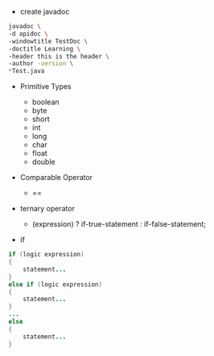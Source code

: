 - create javadoc
```bash
javadoc \
-d apidoc \
-windowtitle TestDoc \
-doctitle Learning \
-header this is the header \
-author -version \
*Test.java
```
- Primitive Types 
	- boolean
	- byte
	- short
	- int
	- long
	- char
	- float
	- double

- Comparable Operator
	- == 

- ternary operator
	- (expression) ? if-true-statement : if-false-statement;

- if
```java
if (logic expression)
{
	statement...
}
else if (logic expression)
{
	statement...
}
...
else 
{
	statement...
}
```